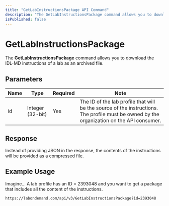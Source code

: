 ```yaml
---
title: "GetLabInstructionsPackage API Command"
description: "The GetLabInstructionsPackage command allows you to download the IDL-MD instructions of a lab as an archived file."
isPublished: false
---
```


# GetLabInstructionsPackage

The **GetLabInstructionsPackage** command allows you to download the IDL-MD instructions of a lab as an archived file.

## Parameters
|Name|Type|Required|Note|
|--- |--- |--- |--- |
|id|Integer (32-bit)|Yes|The ID of the lab profile that will be the source of the instructions. The profile must be owned by the organization on the API consumer.|


## Response
Instead of providing JSON in the response, the contents of the instructions will be provided as a compressed file.


## Example Usage
Imagine…  A lab profile has an ID = 2393048 and you want to get a package that includes all the content of the instructions.

```
https://labondemand.com/api/v3/GetLabInstructionsPackage?id=2393048
```
